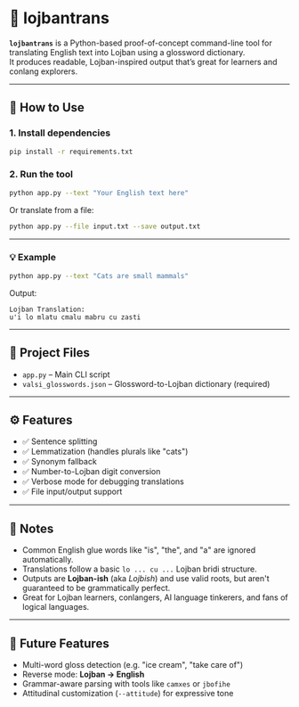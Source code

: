 

# 🧠 lojbantrans

**`lojbantrans`** is a Python-based proof-of-concept command-line tool for translating English text into Lojban using a glossword dictionary.  
It produces readable, Lojban-inspired output that’s great for learners and conlang explorers.

---

## 🚀 How to Use

### 1. Install dependencies  
```bash
pip install -r requirements.txt
```

### 2. Run the tool
```bash
python app.py --text "Your English text here"
```

Or translate from a file:
```bash
python app.py --file input.txt --save output.txt
```

---

### 💡 Example

```bash
python app.py --text "Cats are small mammals"
```

Output:
```
Lojban Translation:
u'i lo mlatu cmalu mabru cu zasti
```

---

## 📂 Project Files

- `app.py` – Main CLI script
- `valsi_glosswords.json` – Glossword-to-Lojban dictionary (required)

---

## ⚙️ Features

- ✅ Sentence splitting
- ✅ Lemmatization (handles plurals like "cats")
- ✅ Synonym fallback
- ✅ Number-to-Lojban digit conversion
- ✅ Verbose mode for debugging translations
- ✅ File input/output support

---

## 🧠 Notes

- Common English glue words like "is", "the", and "a" are ignored automatically.
- Translations follow a basic `lo ... cu ...` Lojban bridi structure.
- Outputs are **Lojban-ish** (aka *Lojbish*) and use valid roots, but aren't guaranteed to be grammatically perfect.
- Great for Lojban learners, conlangers, AI language tinkerers, and fans of logical languages.

---

## 🌱 Future Features

- Multi-word gloss detection (e.g. "ice cream", "take care of")
- Reverse mode: **Lojban → English**
- Grammar-aware parsing with tools like `camxes` or `jbofihe`
- Attitudinal customization (`--attitude`) for expressive tone
